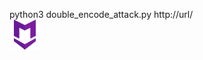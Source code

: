 python3 double_encode_attack.py http://url/  
![alt text](https://github.com/adam-p/markdown-here/raw/master/src/common/images/icon48.png "Logo Title Text 1")  
